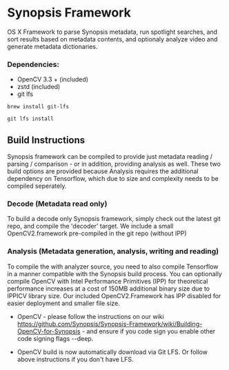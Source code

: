 # Synopsis Framework
OS X Framework to parse Synopsis metadata, run spotlight searches, and sort results based on metadata contents, and optionaly analyze video and generate metadata dictionaries.

### Dependencies:
* OpenCV 3.3 + (included)
* zstd (included)
* git lfs

`brew install git-lfs`

`git lfs install`

## Build Instructions

Synopsis framework can be compiled to provide just metadata reading / parsing / comparison - or in addition, providing analysis as well. These two build options are provided because Analysis requires the additional dependency on Tensorflow, which due to size and complexity needs to be compiled seperately.


### Decode (Metadata read only)
To build a decode only Synopsis framework, simply check out the latest git repo, and compile the 'decoder' target. We include a small OpenCV2.framework pre-compiled in the git repo (without IPP)


### Analysis (Metadata generation, analysis, writing and reading)
To compile the with analyzer source, you need to also compile Tensorflow in a manner compatible with the Synopsis build process. You can optionally compile OpenCV with Intel Performance Primitives (IPP) for theoretical performance increases at a cost of 150MB additional binary size due to IPPICV library size. Our included OpenCV2.Framework has IPP disabled for easier deployment and smaller file size.

* OpenCV - please follow the instructions on our wiki https://github.com/Synopsis/Synopsis-Framework/wiki/Building-OpenCV-for-Synopsis - and ensure if you code sign you enable other code signing flags --deep.

* OpenCV build is now automatically download via Git LFS. Or follow above instructions if you don't have LFS.




